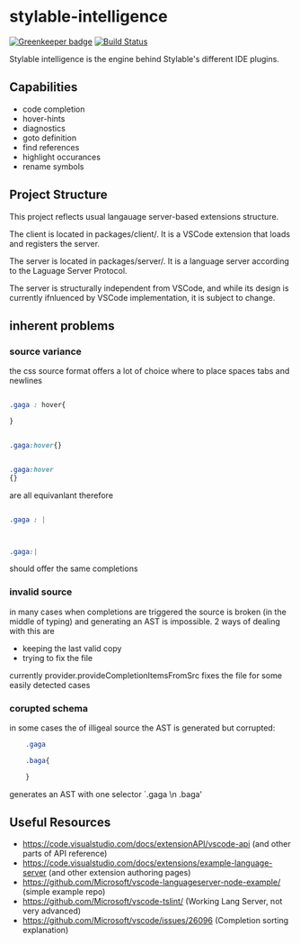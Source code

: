 # stylable-intelligence

[![Greenkeeper badge](https://badges.greenkeeper.io/wix/stylable-intelligence.svg)](https://greenkeeper.io/)
[![Build Status](https://travis-ci.org/wix/stylable-intelligence.svg?branch=master)](https://travis-ci.org/wix/stylable-intelligence)

Stylable intelligence is the engine behind Stylable's different IDE plugins.

## Capabilities

 - code completion
 - hover-hints
 - diagnostics
 - goto definition
 - find references
 - highlight occurances
 - rename symbols


## Project Structure

This project reflects usual langauage server-based extensions structure.

The client is located in packages/client/. It is a VSCode extension that loads and registers the server. 

The server is located in packages/server/. It is a language server according to the Laguage Server Protocol.

The server is structurally independent from VSCode, and while its design is currently ifnluenced by VSCode implementation, it is subject to change.


## inherent problems

### source variance

the css source format offers a lot of choice where to place spaces tabs and newlines

```css

.gaga : hover{

}

```

```css

.gaga:hover{}

```


```css

.gaga:hover
{}

```

are all equivanlant
therefore
```css

.gaga : |



```

```css

.gaga:|

```
should offer the same completions

### invalid source
in many cases when completions are triggered the source is broken (in the middle of typing) and generating an AST is impossible.
2 ways of dealing with this are
- keeping the last valid copy
- trying to fix the file

currently provider.provideCompletionItemsFromSrc fixes the file for some easily detected cases

### corupted schema

in some cases the of illigeal source the AST is generated but corrupted:

```css
    .gaga

    .baga{

    }

```
generates an AST with one selector `.gaga \n .baga'


## Useful Resources
- https://code.visualstudio.com/docs/extensionAPI/vscode-api (and other parts of API reference)
- https://code.visualstudio.com/docs/extensions/example-language-server (and other extension authoring pages)
- https://github.com/Microsoft/vscode-languageserver-node-example/ (simple example repo)
- https://github.com/Microsoft/vscode-tslint/ (Working Lang Server, not very advanced)
- https://github.com/Microsoft/vscode/issues/26096 (Completion sorting explanation)
